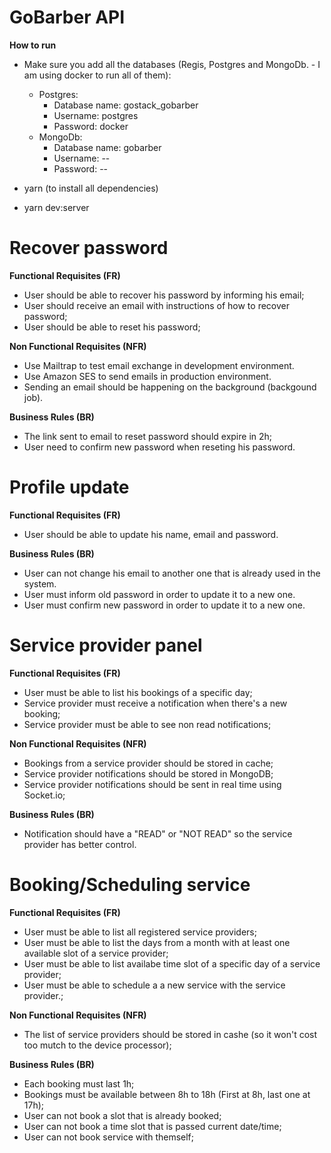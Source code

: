 # GoBarber API

**How to run**
 
 - Make sure you add all the databases (Regis, Postgres and MongoDb. - I am using docker to run all of them):
     * Postgres:
        - Database name: gostack_gobarber
        - Username: postgres
        - Password: docker
     * MongoDb:
        - Database name: gobarber
        - Username: --
        - Password: --


 - yarn (to install all dependencies)
 - yarn dev:server

# Recover password

**Functional Requisites (FR)**

- User should be able to recover his password by informing his email;
- User should receive an email with instructions of how to recover password;
- User should be able to reset his password;

**Non Functional Requisites (NFR)**

- Use Mailtrap to test email exchange in development environment.
- Use Amazon SES to send emails in production environment.
- Sending an email should be happening on the background (backgound job).

**Business Rules (BR)**

- The link sent to email to reset password should expire in 2h;
- User need to confirm new password when reseting his password.

# Profile update

**Functional Requisites (FR)**

- User should be able to update his name, email and password.

**Business Rules (BR)**

- User can not change his email to another one that is already used in the system.
- User must inform old password in order to update it to a new one.
- User must confirm new password in order to update it to a new one.

# Service provider panel

**Functional Requisites (FR)**

- User must be able to list his bookings of a specific day;
- Service provider must receive a notification when there's a new booking;
- Service provider must be able to see non read notifications;

**Non Functional Requisites (NFR)**

- Bookings from a service provider should be stored in cache;
- Service provider notifications should be stored in MongoDB;
- Service provider notifications should be sent in real time using Socket.io;

**Business Rules (BR)**

- Notification should have a "READ" or "NOT READ" so the service provider has better control.

# Booking/Scheduling service

**Functional Requisites (FR)**

- User must be able to list all registered service providers;
- User must be able to list the days from a month with at least one available slot of a service provider;
- User must be able to list availabe time slot of a specific day of a service provider;
- User must be able to schedule a a new service with the service provider.;

**Non Functional Requisites (NFR)**

- The list of service providers should be stored in cashe (so it won't cost too mutch to the device processor);

**Business Rules (BR)**

- Each booking must last 1h;
- Bookings must be available between 8h to 18h (First at 8h, last one at 17h);
- User can not book a slot that is already booked;
- User can not book a time slot that is passed current date/time;
- User can not book service with themself;


